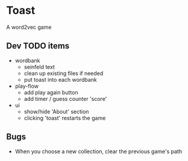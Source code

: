 # Toast
A word2vec game

## Dev TODO items

-   wordbank
    -   seinfeld text
    -   clean up existing files if needed
    -   put toast into each wordbank
-   play-flow
    -   add play again button
    -   add timer / guess counter 'score'
-   ui
    -   show/hide 'About' section
    -   clicking 'toast' restarts the game


## Bugs

-   When you choose a new collection, clear the previous game's path